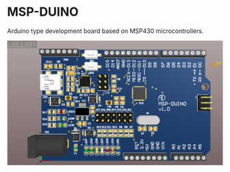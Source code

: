 # MSP-DUINO
Arduino type development board based on MSP430 microcontrollers.


![TOP-VIEW](https://github.com/aytacdilek/MSP-DUINO/blob/master/VISUALS/TOP-VIEW.png?raw=true)

